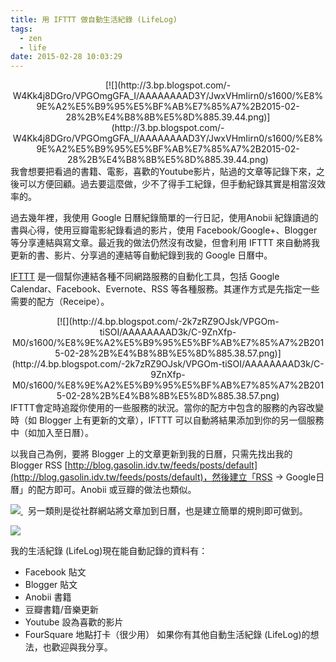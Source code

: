 ```yaml
---
title: 用 IFTTT 做自動生活紀錄 (LifeLog)
tags:
  - zen
  - life
date: 2015-02-28 10:03:29
---
```


<div class="separator" style="clear: both; text-align: center;">[![](http://3.bp.blogspot.com/-W4Kk4j8DGro/VPGOmgGFA_I/AAAAAAAAD3Y/JwxVHmIirn0/s1600/%E8%9E%A2%E5%B9%95%E5%BF%AB%E7%85%A7%2B2015-02-28%2B%E4%B8%8B%E5%8D%885.39.44.png)](http://3.bp.blogspot.com/-W4Kk4j8DGro/VPGOmgGFA_I/AAAAAAAAD3Y/JwxVHmIirn0/s1600/%E8%9E%A2%E5%B9%95%E5%BF%AB%E7%85%A7%2B2015-02-28%2B%E4%B8%8B%E5%8D%885.39.44.png)</div>我會想要把看過的書籍、電影，喜歡的Youtube影片，貼過的文章等記錄下來，之後可以方便回顧。過去要這麼做，少不了得手工紀錄，但手動紀錄其實是相當沒效率的。

過去幾年裡，我使用 Google 日曆紀錄簡單的一行日記，使用Anobii 紀錄讀過的書與心得，使用豆瓣電影紀錄看過的影片，使用 Facebook/Google+、Blogger 等分享連結與寫文章。最近我的做法仍然沒有改變，但會利用 IFTTT 來自動將我更新的書、影片、分享過的連結等自動紀錄到我的 Google 日曆中。

[IFTTT](https://ifttt.com/) 是一個幫你連結各種不同網路服務的自動化工具，包括 Google Calendar、Facebook、Evernote、RSS 等各種服務。其運作方式是先指定一些需要的配方（Receipe）。

<div class="separator" style="clear: both; text-align: center;">[![](http://4.bp.blogspot.com/-2k7zRZ9OJsk/VPGOm-tiSOI/AAAAAAAAD3k/C-9ZnXfp-M0/s1600/%E8%9E%A2%E5%B9%95%E5%BF%AB%E7%85%A7%2B2015-02-28%2B%E4%B8%8B%E5%8D%885.38.57.png)](http://4.bp.blogspot.com/-2k7zRZ9OJsk/VPGOm-tiSOI/AAAAAAAAD3k/C-9ZnXfp-M0/s1600/%E8%9E%A2%E5%B9%95%E5%BF%AB%E7%85%A7%2B2015-02-28%2B%E4%B8%8B%E5%8D%885.38.57.png)</div>
IFTTT會定時追蹤你使用的一些服務的狀況。當你的配方中包含的服務的內容改變時（如 Blogger 上有更新的文章），IFTTT 可以自動將結果添加到你的另一個服務中（如加入至日曆）。

以我自己為例，要將 Blogger 上的文章更新到我的日曆，只需先找出我的 Blogger RSS [http://blog.gasolin.idv.tw/feeds/posts/default](http://blog.gasolin.idv.tw/feeds/posts/default)，然後建立「RSS -&gt; Google日曆」的配方即可。Anobii 或豆瓣的做法也類似。

[![](http://3.bp.blogspot.com/-W4Kk4j8DGro/VPGOmgGFA_I/AAAAAAAAD3Y/JwxVHmIirn0/s1600/%E8%9E%A2%E5%B9%95%E5%BF%AB%E7%85%A7%2B2015-02-28%2B%E4%B8%8B%E5%8D%885.39.44.png)&nbsp;](http://3.bp.blogspot.com/-W4Kk4j8DGro/VPGOmgGFA_I/AAAAAAAAD3Y/JwxVHmIirn0/s1600/%E8%9E%A2%E5%B9%95%E5%BF%AB%E7%85%A7%2B2015-02-28%2B%E4%B8%8B%E5%8D%885.39.44.png)
&nbsp;另一類則是從社群網站將文章加到日曆，也是建立簡單的規則即可做到。

[![](http://4.bp.blogspot.com/-2k7zRZ9OJsk/VPGOm-tiSOI/AAAAAAAAD3k/C-9ZnXfp-M0/s1600/%E8%9E%A2%E5%B9%95%E5%BF%AB%E7%85%A7%2B2015-02-28%2B%E4%B8%8B%E5%8D%885.38.57.png)](http://4.bp.blogspot.com/-2k7zRZ9OJsk/VPGOm-tiSOI/AAAAAAAAD3k/C-9ZnXfp-M0/s1600/%E8%9E%A2%E5%B9%95%E5%BF%AB%E7%85%A7%2B2015-02-28%2B%E4%B8%8B%E5%8D%885.38.57.png) 

我的生活紀錄 (LifeLog)現在能自動記錄的資料有：

*   Facebook 貼文
*   Blogger 貼文
*   Anobii 書籍
*   豆瓣書籍/音樂更新
*   Youtube 設為喜歡的影片
*   FourSquare 地點打卡（很少用）&nbsp;如果你有其他自動生活紀錄 (LifeLog)的想法，也歡迎與我分享。